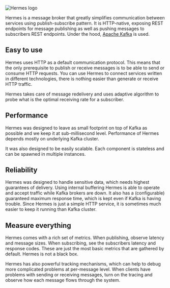 ![Hermes logo](/img/hermes.png)

Hermes is a message broker that greatly simplifies communication between services using publish-subscribe pattern.
It is HTTP-native, exposing REST endpoints for message publishing as well as pushing messages to subscribers REST endpoints.
Under the hood, [Apache Kafka](http://kafka.apache.org) is used.

## Easy to use

Hermes uses HTTP as a default communication protocol. This means that the only prerequisite to publish or receive
messages is to be able to send or consume HTTP requests. You can use Hermes to connect services written in different
technologies, there is nothing easier than generate or receive HTTP traffic.

Hermes takes care of message redelivery and uses adaptive algorithm to probe what is the optimal receiving rate for a
subscriber.

## Performance

Hermes was designed to leave as small footprint on top of Kafka as possible and we keep it at sub-millisecond level.
Performance of Hermes depends mostly on underlying Kafka cluster.

It was also designed to be easily scalable. Each component is stateless and can be spawned in multiple instances.

## Reliability

Hermes was designed to handle sensitive data, which needs highest guarantees of delivery. Using internal buffering
Hermes is able to operate and accept traffic while Kafka brokers are down. It also has a (configurable) guaranteed
maximum response time, which is kept even if Kafka is having trouble. Since Hermes is just a simple HTTP service, it
is sometimes much easier to keep it running than Kafka cluster.

## Measure everything

Hermes comes with a rich set of metrics. When publishing, observe latency and message sizes. When subscribing, see the
subscribers latency and response codes. These are just the most basic metrics that are gathered by default. Hermes is
not a black box.

Hermes has also powerful tracking mechanisms, which can help to debug more complicated problems at per-message level.
When clients have problems with sending or receiving messages, turn on the tracing and observe how each message flows
through the system.
